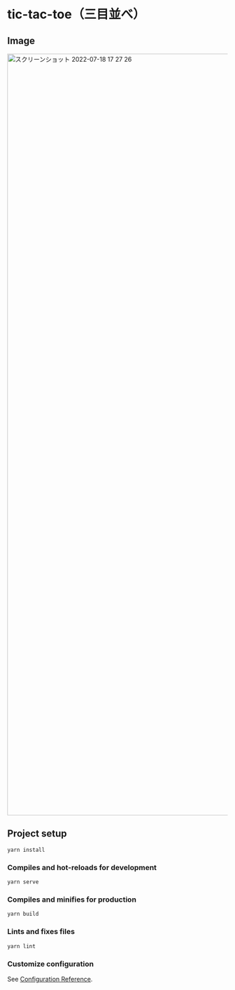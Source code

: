 # tic-tac-toe（三目並べ）

##  Image
<img width="1738" alt="スクリーンショット 2022-07-18 17 27 26" src="https://user-images.githubusercontent.com/69756343/179472780-13ef2527-6a84-4e0b-9f0f-b76ab6b4f908.png">


## Project setup
```
yarn install
```

### Compiles and hot-reloads for development
```
yarn serve
```

### Compiles and minifies for production
```
yarn build
```

### Lints and fixes files
```
yarn lint
```

### Customize configuration
See [Configuration Reference](https://cli.vuejs.org/config/).
